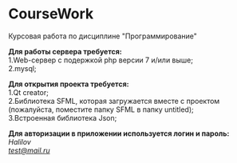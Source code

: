 # CourseWork
Курсовая работа по дисциплине "Программирование"

**Для работы сервера требуется:**</br>
1.Web-сервер с подержкой php версии 7 и/или выше;</br>
2.mysql;
</br>

**Для открытия проекта требуется:**</br>
1.Qt creator; </br>
2.Библиотека SFML, которая загружается вместе с проектом (пожалуйста, поместите папку SFML в папку untitled);</br>
3.Встроенная библиотека Json;
</br>

**Для авторизации в приложении используется логин и пароль:**
</br>
 *Halilov* 
 </br>
 *test@mail.ru*
